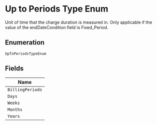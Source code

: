 
# Up to Periods Type Enum

Unit of time that the charge duration is measured in. Only applicable if the value of the endDateCondition field is Fixed_Period.

## Enumeration

`UpToPeriodsTypeEnum`

## Fields

| Name |
|  --- |
| `BillingPeriods` |
| `Days` |
| `Weeks` |
| `Months` |
| `Years` |

